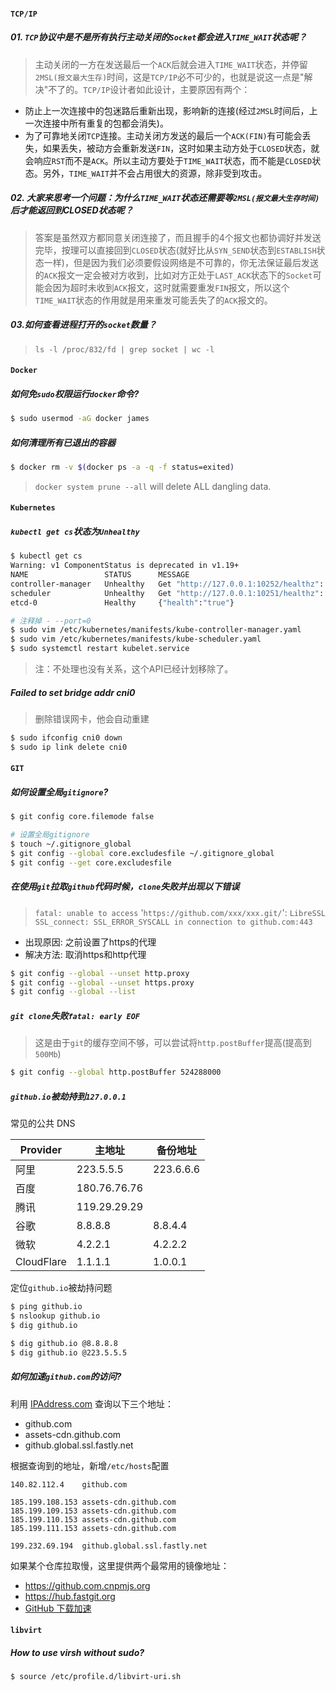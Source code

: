 
#### `TCP/IP`

##### 01. `TCP`协议中是不是所有执行主动关闭的`Socket`都会进入`TIME_WAIT`状态呢？

> 主动关闭的一方在发送最后一个`ACK`后就会进入`TIME_WAIT`状态，并停留`2MSL(报文最大生存)`时间，这是`TCP/IP`必不可少的，也就是说这一点是"解决"不了的。`TCP/IP`设计者如此设计，主要原因有两个：
- 防止上一次连接中的包迷路后重新出现，影响新的连接(经过`2MSL`时间后，上一次连接中所有重复的包都会消失)。
- 为了可靠地关闭`TCP`连接。主动关闭方发送的最后一个`ACK(FIN)`有可能会丢失，如果丢失，被动方会重新发送`FIN`，这时如果主动方处于`CLOSED`状态，就会响应`RST`而不是`ACK`。所以主动方要处于`TIME_WAIT`状态，而不能是`CLOSED`状态。另外，`TIME_WAIT`并不会占用很大的资源，除非受到攻击。

##### 02. 大家来思考一个问题：为什么`TIME_WAIT`状态还需要等`2MSL(报文最大生存时间)`后才能返回到CLOSED状态呢？

> 答案是虽然双方都同意关闭连接了，而且握手的4个报文也都协调好并发送完毕，按理可以直接回到`CLOSED`状态(就好比从`SYN_SEND`状态到`ESTABLISH`状态一样)，但是因为我们必须要假设网络是不可靠的，你无法保证最后发送的`ACK`报文一定会被对方收到，比如对方正处于`LAST_ACK`状态下的`Socket`可能会因为超时未收到`ACK`报文，这时就需要重发`FIN`报文，所以这个`TIME_WAIT`状态的作用就是用来重发可能丢失了的`ACK`报文的。

##### 03.如何查看进程打开的`socket`数量？

> `ls -l /proc/832/fd | grep socket | wc -l`


#### `Docker`

##### 如何免`sudo`权限运行`docker`命令?

```bash
$ sudo usermod -aG docker james
```

##### 如何清理所有已退出的容器

```bash
$ docker rm -v $(docker ps -a -q -f status=exited)
```

> `docker system prune --all` will delete ALL dangling data.

#### `Kubernetes`

##### `kubectl get cs`状态为`Unhealthy`

```bash
$ kubectl get cs
Warning: v1 ComponentStatus is deprecated in v1.19+
NAME                 STATUS      MESSAGE                                                                                       ERROR
controller-manager   Unhealthy   Get "http://127.0.0.1:10252/healthz": dial tcp 127.0.0.1:10252: connect: connection refused
scheduler            Unhealthy   Get "http://127.0.0.1:10251/healthz": dial tcp 127.0.0.1:10251: connect: connection refused
etcd-0               Healthy     {"health":"true"}
```

```bash
# 注释掉 - --port=0
$ sudo vim /etc/kubernetes/manifests/kube-controller-manager.yaml  
$ sudo vim /etc/kubernetes/manifests/kube-scheduler.yaml
$ sudo systemctl restart kubelet.service
```

> 注：不处理也没有关系，这个API已经计划移除了。

##### Failed to set bridge addr cni0

> 删除错误网卡，他会自动重建

```bash
$ sudo ifconfig cni0 down
$ sudo ip link delete cni0
```

#### `GIT`

##### 如何设置全局`gitignore`?

```bash
$ git config core.filemode false

# 设置全局gitignore
$ touch ~/.gitignore_global
$ git config --global core.excludesfile ~/.gitignore_global
$ git config --get core.excludesfile
```

##### 在使用`git`拉取`github`代码时候，`clone`失败并出现以下错误

> `fatal: unable to access` '`https://github.com/xxx/xxx.git/`': `LibreSSL SSL_connect: SSL_ERROR_SYSCALL in connection to github.com:443`

- 出现原因: 之前设置了https的代理
- 解决方法: 取消https和http代理

```bash
$ git config --global --unset http.proxy
$ git config --global --unset https.proxy
$ git config --global --list
```

##### `git clone`失败`fatal: early EOF`

> 这是由于`git`的缓存空间不够，可以尝试将`http.postBuffer`提高(提高到`500Mb`)

```bash
$ git config --global http.postBuffer 524288000
```

##### `github.io`被劫持到`127.0.0.1`

常见的公共 DNS

| Provider   | 主地址       | 备份地址  |
| ---------- | ------------ | --------- |
| 阿里       | 223.5.5.5    | 223.6.6.6 |
| 百度       | 180.76.76.76 |           |
| 腾讯       | 119.29.29.29 |           |
| 谷歌       | 8.8.8.8      | 8.8.4.4   |
| 微软       | 4.2.2.1      | 4.2.2.2   |
| CloudFlare | 1.1.1.1      | 1.0.0.1   |

定位`github.io`被劫持问题

```bash
$ ping github.io
$ nslookup github.io
$ dig github.io

$ dig github.io @8.8.8.8
$ dig github.io @223.5.5.5
```

##### 如何加速`github.com`的访问?

利用 [IPAddress.com](https://www.ipaddress.com/) 查询以下三个地址：
- github.com
- assets-cdn.github.com
- github.global.ssl.fastly.net

根据查询到的地址，新增`/etc/hosts`配置

```hosts
140.82.112.4    github.com

185.199.108.153 assets-cdn.github.com
185.199.109.153 assets-cdn.github.com
185.199.110.153 assets-cdn.github.com
185.199.111.153 assets-cdn.github.com

199.232.69.194  github.global.ssl.fastly.net
```

如果某个仓库拉取慢，这里提供两个最常用的镜像地址：

- https://github.com.cnpmjs.org
- https://hub.fastgit.org
- [GitHub 下载加速](https://toolwa.com/github/)


#### `libvirt`

##### How to use virsh without sudo?

```bash
$ source /etc/profile.d/libvirt-uri.sh
```